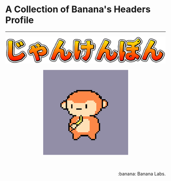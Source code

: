 # A Collection of Banana's Headers Profile
------------------------------------------------------------------------------------------

<div align="center">
   <img src="jankenpon.png"> <br><br>
   <img src="banana-jankenpon-gif.gif">
</div>
<br><br>
<footer>
  <p align="right"> :banana: Banana Labs. </p>  
</footer>
